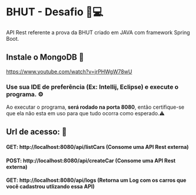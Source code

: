 # BHUT - Desafio 🚗💻
API Rest referente a prova da BHUT criado em JAVA com framework Spring Boot.

## **Instale o MongoDB** 🍃
https://www.youtube.com/watch?v=jrPHWgW78wU

### Use sua IDE de preferência (Ex: Intellij, Eclipse) e **execute o programa**. ⚙

Ao executar o programa, **será rodado na porta 8080**, então certifique-se que ela não esta em uso para que tudo ocorra como esperado.⚠


## **Url de acesso:** 🔗

#### GET: http://localhost:8080/api/listCars       **(Consome uma API Rest externa)**
#### POST: http://localhost:8080/api/createCar     **(Consome uma API Rest externa)** 
#### GET: http://localhost:8080/api/logs           **(Retorna um Log com os carros que você cadastrou utlizando essa API)**
##
